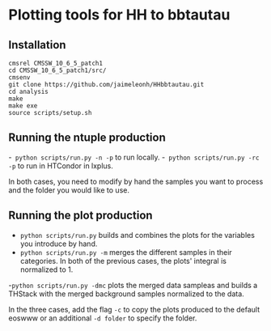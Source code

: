 # Plotting tools for HH to bbtautau

## Installation
```
cmsrel CMSSW_10_6_5_patch1
cd CMSSW_10_6_5_patch1/src/
cmsenv
git clone https://github.com/jaimeleonh/HHbbtautau.git
cd analysis
make
make exe
source scripts/setup.sh
```

## Running the ntuple production

-``` python scripts/run.py -n -p``` to run locally. 
-``` python scripts/run.py -rc -p``` to run in HTCondor in lxplus. 

In both cases, you need to modify by hand the samples you want to process and the folder you would like to use.

## Running the plot production 

- ``` python scripts/run.py ``` builds and combines the plots for the variables you introduce by hand. 
- ``` python scripts/run.py -m ``` merges the different samples in their categories. 
In both of the previous cases, the plots' integral is normalized to 1. 

-``` python scripts/run.py -dmc ``` plots the merged data sampleas and builds a THStack with the merged background samples normalized to the data. 

In the three cases, add the flag ```-c``` to copy the plots produced to the default eoswww or an additional ```-d folder``` to specify the folder. 




